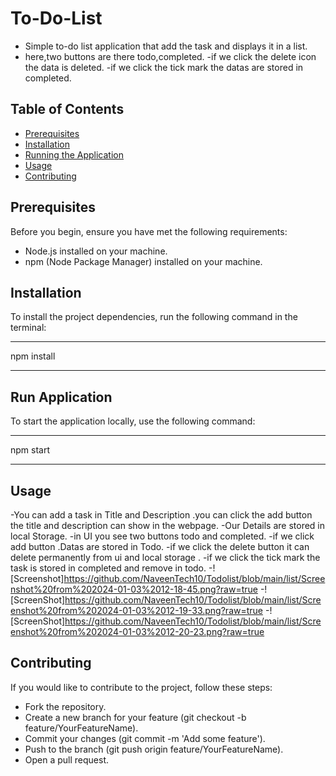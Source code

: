 # To-Do-List
- Simple to-do list application that add the task and displays it in a list.
- here,two buttons are there todo,completed.
-if we click the delete icon the data is deleted.
-if we click the tick mark the datas are stored in completed.

## Table of Contents
- [Prerequisites](#prerequisites)
- [Installation](#installation)
- [Running the Application](#running-the-application)
- [Usage](#usage)
- [Contributing](#contributing)
  
## Prerequisites
Before you begin, ensure you have met the following requirements:
- Node.js installed on your machine.
- npm (Node Package Manager) installed on your machine.

## Installation
To install the project dependencies, run the following command in the terminal:
*****************
npm install
*****************
## Run Application
To start the application locally, use the following command:
*****************
npm start
*****************
## Usage
-You can add a task in Title and Description .you can click the add button the title and description can show in the webpage.
-Our Details  are stored in local Storage.
-in UI you see two buttons todo and completed.
-if we click add button .Datas are stored in Todo.
-if we click the delete button it can delete permanently from ui and local storage .
-if we click the tick mark the task is stored in completed and remove in todo.
-![Screenshot]https://github.com/NaveenTech10/Todolist/blob/main/list/Screenshot%20from%202024-01-03%2012-18-45.png?raw=true
-![ScreenShot]https://github.com/NaveenTech10/Todolist/blob/main/list/Screenshot%20from%202024-01-03%2012-19-33.png?raw=true
-![ScreenShot]https://github.com/NaveenTech10/Todolist/blob/main/list/Screenshot%20from%202024-01-03%2012-20-23.png?raw=true

## Contributing
If you would like to contribute to the project, follow these steps:

- Fork the repository.
- Create a new branch for your feature (git checkout -b feature/YourFeatureName).
- Commit your changes (git commit -m 'Add some feature').
- Push to the branch (git push origin feature/YourFeatureName).
- Open a pull request.
